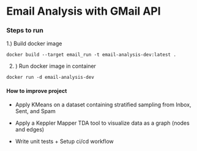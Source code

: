 # Email Analysis with GMail API


### Steps to run 

1.) Build docker image

`docker build --target email_run -t email-analysis-dev:latest .`

2. ) Run docker image in container

`docker run -d email-analysis-dev`

#### How to improve project

- Apply KMeans on a dataset containing stratified sampling from Inbox, Sent, and Spam

- Apply a Keppler Mapper TDA tool to visualize data as a graph (nodes and edges)

- Write unit tests + Setup ci/cd workflow
